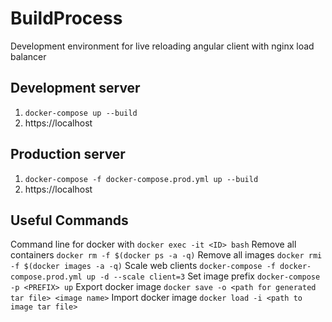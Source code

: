 # BuildProcess

Development environment for live reloading angular client with nginx load balancer

## Development server

1. `docker-compose up --build`
2. https://localhost

## Production server

1. `docker-compose -f docker-compose.prod.yml up --build`
2. https://localhost

## Useful Commands

Command line for docker with <ID> `docker exec -it <ID> bash`
Remove all containers `docker rm -f $(docker ps -a -q)`
Remove all images `docker rmi -f $(docker images -a -q)`
Scale web clients `docker-compose -f docker-compose.prod.yml up -d --scale client=3`
Set image prefix `docker-compose -p <PREFIX> up`
Export docker image `docker save -o <path for generated tar file> <image name>`
Import docker image `docker load -i <path to image tar file>`

